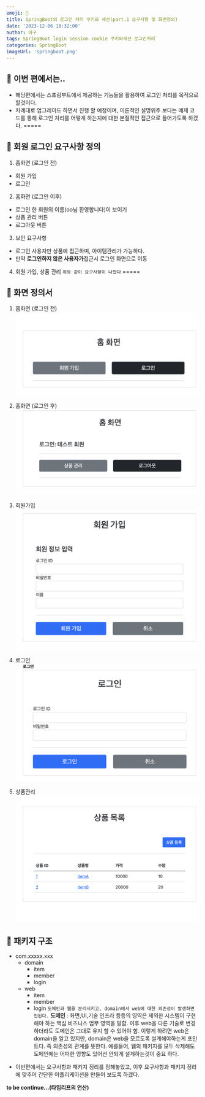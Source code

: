 ```yaml
---
emoji: 🪼
title: SpringBoot의 로그인 처리 쿠키와 세션(part.1 요구사항 및 화면정의)
date: '2023-12-06 18:32:00'
author: 아구
tags: SpringBoot login session cookie 쿠키와세션 로그인처리
categories: SpringBoot
imageUrl: 'springboot.png'
---
```


## 🎈 이번 편에서는..

- 해당편에서는 스프링부트에서 제공하는 기능들을 활용하여 로그인 처리를 목적으로 할것이다.
- 차례대로 업그레이드 하면서 진행 할 예정이며, 이론적인 설명위주 보다는 예제 코드를 통해 로그인 처리를 어떻게 하는지에 대한 본질적인 접근으로 들어가도록 하겠다.
=====

## 🌵 회원 로그인 요구사항 정의
1. 홈화면 (로그인 전)
  * 회원 가입
  * 로그인
2. 홈화면 (로그인 이후)
  * 로그인 한 회원의 이름(oo님 환영합니다)이 보이기
  * 상품 관리 버튼
  * 로그아웃 버튼
3. 보안 요구사항 
  * 로그인 사용자만 상품에 접근하며, 아이템관리가 가능하다.
  * 만약 **로그인하지 않은 사용자가**접근시 로그인 화면으로 이동
4. 회원 가입, 상품 관리
`위와 같이 요구사항이 나왔다`
=====

## 🌚 화면 정의서
1. 홈화면 (로그인 전)
  ![before_login](before_login.PNG)

2. 홈화면 (로그인 후)
  ![after_login](after_login.PNG)

3. 회원가입
  ![singup_form](singup_form.PNG)

4. 로그인
  ![login_form](login_form.PNG)

5. 상품관리
  ![item_list](item_list.PNG)


## 🌂 패키지 구조
  * com.xxxxx.xxx
    * domain
      - item
      - member
      - login
    * web
      - item
      - member
      - login
  `도메인과 웹을 분리시키고, domain에서 web에 대한 의존성이 발생하면 안된다.`
  **도메인** : 화면,UI,기술 인프라 등등의 영역은 제외한 시스템이 구현해야 하는 핵심 비즈니스 업무 영역을 말함.
  이후 web을 다른 기술로 변경하더라도 도메인은 그대로 유지 할 수 있어야 함.
  이렇게 하려면 web은 domain을 알고 있지만, domain은 web을 모르도록 설계해야하는게 포인트다. 즉 의존성의 관계를 뜻한다.
  예를들어, 웹의 패키지를 모두 삭제해도 도메인에는 어떠한 영향도 있어선 안되게 설계하는것이 중요 하다.

- 이번편에서는 요구사항과 패키지 정리를 정해놓았고, 이후 요구사항과 패키지 정리에 맞추어 간단한 어플리케이션을 만들어 보도록 하겠다.

**to be continue...(타임리프의 연산)**